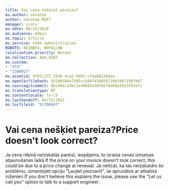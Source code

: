 ```yaml
---
title: Vai cena nešķiet pareiza?
ms.author: cmcatee
author: cmcatee-MSFT
manager: scotv
ms.date: 04/21/2020
ms.audience: Admin
ms.topic: article
ms.service: o365-administration
ROBOTS: NOINDEX, NOFOLLOW
localization_priority: Normal
ms.collection: Adm_O365
ms.custom:
- "473"
- "1500027"
ms.assetid: 9703c272-2836-4ca2-9d91-cf1e86120dea
ms.openlocfilehash: 92290384e7995ccb44f41665b7166fd07196f947
ms.sourcegitcommit: 8bc60ec34bc1e40685e3976576e04a2623f63a7c
ms.translationtype: MT
ms.contentlocale: lv-LV
ms.lasthandoff: 04/15/2021
ms.locfileid: "51790447"
---
```

# <a name="price-doesnt-look-correct"></a><span data-ttu-id="f2498-102">Vai cena nešķiet pareiza?</span><span class="sxs-lookup"><span data-stu-id="f2498-102">Price doesn't look correct?</span></span>

<span data-ttu-id="f2498-103">Ja cena rēķinā neizskatās pareizi, iespējams, to izraisa cenas izmaiņas atjaunošanas laikā.</span><span class="sxs-lookup"><span data-stu-id="f2498-103">If the price on your invoice doesn't look correct, this could be due to a price change at renewal.</span></span> <span data-ttu-id="f2498-104">Ja neticat, ka tas neizskaidro šo problēmu, izmantojiet opciju "Ļaujiet piezvanīt", lai aprunātos ar atbalsta inženieri.</span><span class="sxs-lookup"><span data-stu-id="f2498-104">If you don't believe this explains the issue, please use the "Let us call you" option to talk to a support engineer.</span></span>